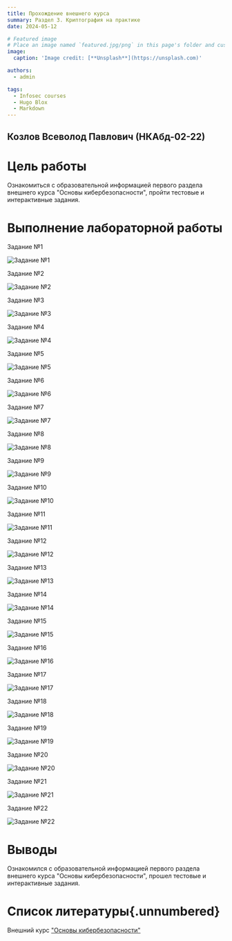 ```yaml
---
title: Прохождение внешнего курса
summary: Раздел 3. Криптография на практике
date: 2024-05-12

# Featured image
# Place an image named `featured.jpg/png` in this page's folder and customize its options here.
image:
  caption: 'Image credit: [**Unsplash**](https://unsplash.com)'

authors:
  - admin

tags:
  - Infosec courses
  - Hugo Blox
  - Markdown
---
```


## Козлов Всеволод Павлович (НКАбд-02-22)

# Цель работы

Ознакомиться с образовательной информацией первого раздела внешнего курса "Основы кибербезопасности", пройти тестовые и интерактивные задания.

# Выполнение лабораторной работы

Задание №1 

![Задание №1](1.png)

Задание №2 

![Задание №2](2.png)

Задание №3 

![Задание №3](3.png)

Задание №4 

![Задание №4](4.png)

Задание №5 

![Задание №5](5.png)

Задание №6 

![Задание №6](6.png)

Задание №7 

![Задание №7](7.png)

Задание №8

![Задание №8](8.png)

Задание №9 

![Задание №9](9.png)

Задание №10 

![Задание №10](10.png)

Задание №11 

![Задание №11](11.png)

Задание №12 

![Задание №12](12.png)

Задание №13 

![Задание №13](13.png)

Задание №14 

![Задание №14](14.png)

Задание №15 

![Задание №15](15.png)

Задание №16 

![Задание №16](16.png)

Задание №17 

![Задание №17](17.png)

Задание №18 

![Задание №18](18.png)

Задание №19 

![Задание №19](19.png)

Задание №20 

![Задание №20](20.png)

Задание №21 

![Задание №21](21.png)

Задание №22 

![Задание №22](22.png)

# Выводы

Ознакомился с образовательной информацией первого раздела внешнего курса "Основы кибербезопасности", прошел тестовые и интерактивные задания.

# Список литературы{.unnumbered}

Внешний курс ["Основы кибербезопасности"](https://stepik.org/course/111512)

